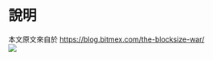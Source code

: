 
# 說明
本文原文來自於 https://blog.bitmex.com/the-blocksize-war/    
![](https://hackmd.io/_uploads/Hk1h1ErDY.png)
